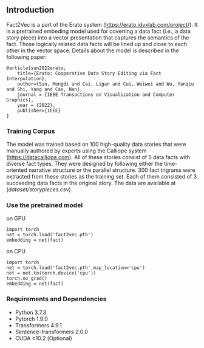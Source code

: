 ## Introduction
Fact2Vec is a part of the Erato system (https://erato.idvxlab.com/project/). It is a pretrained embeding model used for coverting a data fact (i.e., a data story piece) into a vector presentation that captures the semantics of the fact. Those logically related data facts will be lined up and close to each other in the vector space. Details about the model is described in the following paper: 

```
@article{sun2022erato,
    title={Erato: Cooperative Data Story Editing via Fact Interpolation},
    author={Sun, Mengdi and Cai, Ligan and Cui, Weiwei and Wu, Yanqiu and Shi, Yang and Cao, Nan},
    journal = {IEEE Transactions on Visualization and Computer Graphics},
    year = {2022},
    publisher={IEEE}
}
```

### Training Corpus 
The model was trained based on 100 high-quality data stories that were manually authored by experts using the Calliope system (https://datacalliope.com). All of these stories consist of 5 data facts with diverse fact types. They were designed by following either the time-oriented narrative structure or the parallel structure. 300 fact trigrams were extracted from these stories as the training set. Each of them consisted of 3 succeeding data facts in the original story. The data are available at (_dataset/storypieces.csv_)

### Use the pretrained model
on GPU
```
import torch
net = torch.load('fact2vec.pth')
embedding = net(fact)
```

on CPU
```
import torch
net = torch.load('fact2vec.pth',map_location='cpu')
net = net.to(torch.device('cpu'))
torch.no_grad()
embedding = net(fact)
```

### Requirements and Dependencies
- Python 3.7.3
- Pytorch 1.9.0
- Transformers 4.9.1
- Sentence-transformers 2.0.0
- CUDA ≥10.2 (Optional)

